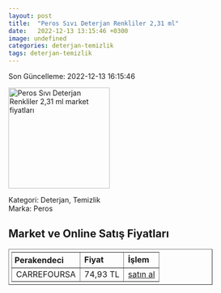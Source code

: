 ```yaml
---
layout: post
title:  "Peros Sıvı Deterjan Renkliler 2,31 ml"
date:   2022-12-13 13:15:46 +0300
image: undefined
categories: deterjan-temizlik
tags: deterjan-temizlik
---
```


Son Güncelleme: 2022-12-13 16:15:46

<img src="undefined" width="200" alt="Peros Sıvı Deterjan Renkliler 2,31 ml market fiyatları" />

Kategori: Deterjan, Temizlik
<br />
Marka: Peros

<h2>Market ve Online Satış Fiyatları</h2>

<table border="1" style="padding: 5px;width:80%;">
  <tr>
    <td style="padding: 5px;"><strong>Perakendeci</strong></td>
    <td><strong>Fiyat</strong></td>
    <td><strong>İşlem</strong></td>
  </tr>
  <tr>
              <td title="CarrefourSA">CARREFOURSA</td>
              <td>74,93 TL</td>
              <td><a title="CarrefourSA" target="_blank" href="https://www.carrefoursa.com/peros-sivi-deterjan-renkliler-2-31-ml-p-30255203">satın al</a></td>
            </tr>
</table>
